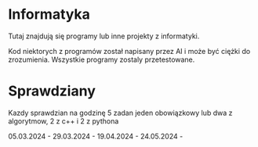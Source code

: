 # Informatyka
Tutaj znajdują się programy lub inne projekty z informatyki.

Kod niektorych z programów został napisany przez AI i może być ciężki do zrozumienia. Wszystkie programy zostaly przetestowane.

# Sprawdziany

Kazdy sprawdzian na godzinę 5 zadan jeden obowiązkowy lub dwa z algorytmow, 2 z c++ i 2 z pythona

05.03.2024 - 
29.03.2024 - 
19.04.2024 - 
24.05.2024 - 
